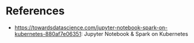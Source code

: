 


# References
   * https://towardsdatascience.com/jupyter-notebook-spark-on-kubernetes-880af7e06351: Jupyter Notebook & Spark on Kubernetes
